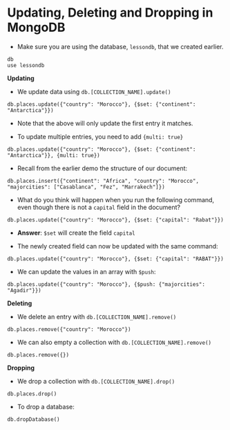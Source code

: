 # Updating, Deleting and Dropping in MongoDB

- Make sure you are using the database, `lessondb`, that we created earlier.

```
db
use lessondb
```

**Updating**

- We update data using `db.[COLLECTION_NAME].update()`

```
db.places.update({"country": "Morocco"}, {$set: {"continent": "Antarctica"}})
```

- Note that the above will only update the first entry it matches.

- To update multiple entries, you need to add `{multi: true}`

```
db.places.update({"country": "Morocco"}, {$set: {"continent": "Antarctica"}}, {multi: true})
```

- Recall from the earlier demo the structure of our document:

```
db.places.insert({"continent": "Africa", "country": "Morocco", "majorcities": ["Casablanca", "Fez", "Marrakech"]})
```

- What do you think will happen when you run the following command, even though there is not a `capital` field in the document?

```
db.places.update({"country": "Morocco"}, {$set: {"capital": "Rabat"}})
```

- **Answer**: `$set` will create the field `capital`

- The newly created field can now be updated with the same command:

```
db.places.update({"country": "Morocco"}, {$set: {"capital": "RABAT"}})
```

- We can update the values in an array with `$push`:

```
db.places.update({"country": "Morocco"}, {$push: {"majorcities": "Agadir"}})
```

**Deleting**

- We delete an entry with `db.[COLLECTION_NAME].remove()`

```
db.places.remove({"country": "Morocco"})
```

- We can also empty a collection with `db.[COLLECTION_NAME].remove()`

```
db.places.remove({})
```

**Dropping**

- We drop a collection with `db.[COLLECTION_NAME].drop()`

```
db.places.drop()
```

- To drop a database:

```
db.dropDatabase()
```
